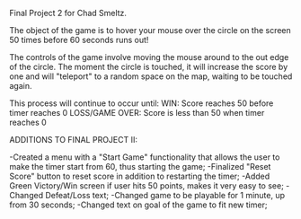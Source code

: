 Final Project 2 for Chad Smeltz.

The object of the game is to hover your mouse over the circle on the screen 50 times before 60 seconds runs out!

The controls of the game involve moving the mouse around to the out edge of the circle. The moment the circle is touched, it will increase the score by one and will "teleport" to a random space on the map, waiting to be touched again.

This process will continue to occur until: WIN: Score reaches 50 before timer reaches 0 LOSS/GAME OVER: Score is less than 50 when timer reaches 0


ADDITIONS TO FINAL PROJECT II:

-Created a menu with a "Start Game" functionality that allows the user to make the timer start from 60, thus starting the game;
-Finalized "Reset Score" button to reset score in addition to restarting the timer;
-Added Green Victory/Win screen if user hits 50 points, makes it very easy to see;
-Changed Defeat/Loss text;
-Changed game to be playable for 1 minute, up from 30 seconds;
-Changed text on goal of the game to fit new timer;
